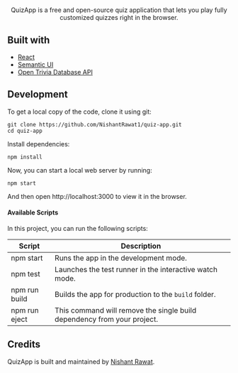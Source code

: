 <h1 align="center">
</h1>



<p align="center">
  QuizApp is a free and open-source quiz application that lets you play fully customized quizzes right in the browser.
</p>



## Built with

- [React](http://react.dev)
- [Semantic UI](https://semantic-ui.com)
- [Open Trivia Database API](https://opentdb.com/api_config.php)

## Development

To get a local copy of the code, clone it using git:

```
git clone https://github.com/NishantRawat1/quiz-app.git
cd quiz-app
```

Install dependencies:

```
npm install
```

Now, you can start a local web server by running:

```
npm start
```

And then open http://localhost:3000 to view it in the browser.

#### Available Scripts

In this project, you can run the following scripts:

| Script        | Description                                                             |
| ------------- | ----------------------------------------------------------------------- |
| npm start     | Runs the app in the development mode.                                   |
| npm test      | Launches the test runner in the interactive watch mode.                 |
| npm run build | Builds the app for production to the `build` folder.                    |
| npm run eject | This command will remove the single build dependency from your project. |

## Credits

QuizApp is built and maintained by [Nishant Rawat](https://nishantrawat1.github.io/quiz-app/).
